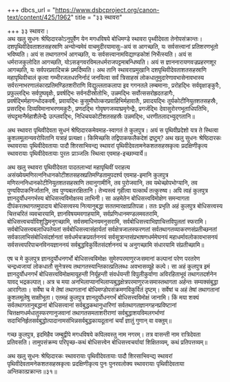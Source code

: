 +++
dbcs_url = "https://www.dsbcproject.org/canon-text/content/425/1962"
title = "३३ स्थावरा"

+++
३३ स्थावरा।  
अथ खलु सुधनः श्रेष्ठिदारकोऽनुपूर्वेण येन मगधविषये बोधिमण्डे स्थावरा पृथ्वीदेवता तेनोपसंक्रान्तः। दशपृथिवीदेवताशतसहस्राणि अन्योन्यमेवं वाचमुदीरयामासुः-अयं स आगच्छति, यः सर्वसत्त्वानां प्रतिशरणभूतो भविष्यति। अयं स तथागतगर्भ आगच्छति, यः सर्वसत्त्वानामविद्याण्डकोशं निर्भेत्स्यति। अयं स धर्मराजकुलोदित आगच्छति, योऽसङ्गवरविमलधर्मराजपट्टमाबन्धिष्यति। अयं स ज्ञाननारायणवज्रप्रहरणशूर आगच्छति, यः सर्वपरप्रवादिचक्रं प्रमर्दिष्यति। अथ तानि स्थावराप्रमुखानि दशपृथिवीदेवताशतसहस्राणि महापृथिवीचालं कृत्वा गम्भीरजलधरनिर्नादं जनयित्वा सर्वं त्रिसाहस्रं लोकधातुमुदारेणावभासेनावभास्य सर्वरत्नाभरणालंकारप्रतिमण्डितशरीराणि विद्युल्लताकलापा इव गगनतले लम्बमानाः, प्ररोहद्भिः सर्ववृक्षाङ्कुरैः, प्रफुल्लद्भिः सर्वपुष्पवृक्षैः, प्रवर्षद्भिः सर्वनदीस्रोतोभिः, उन्नमद्भिः सर्वोत्ससरोह्रदतडागैः, प्रवर्षद्भिर्महागन्धोदकवर्षैः, प्रवायद्भिः कुसुमौघोत्करप्रवाहिभिर्महावातैः, प्रवादयद्भिः तूर्यकोटीनियुतशतसहस्रैः, प्रसरद्भिः दिव्यविमानाभरणमकुटैः, प्रणदद्भिः गोवृषगजव्याघ्रमृगेन्द्रैः, प्रगर्जद्भिः देवासुरोरगभूताधिपतिभिः, संघट्टमानैर्महाशैलेन्द्रैः उत्प्लवद्भिः, निधिचयकोटीशतसहस्रैः उन्नमद्भिः, धरणीतलादभ्युद्गतानि॥

अथ स्थावरा पृथिवीदेवता सुधनं श्रेष्ठिदारकमेवमाह-स्वागतं ते कुलपुत्र। अयं स पृथिवीप्रदेशो यत्र ते स्थित्वा कुशलमूलान्यवरोपितानि यत्राहं प्रत्यक्षा। किमिच्छसि तद्विपाकफलैकदेशं द्रष्टुम्? अथ खलु सुधनः श्रेष्ठिदारकः स्थावरायाः पृथिवीदेवतायाः पादौ शिरसाभिवन्द्य स्थावरां पृथिवीदेवतामनेकशतसहस्रकृत्वः प्रदक्षिणीकृत्य स्थावरायाः पृथिवीदेवतायाः पुरतः प्राञ्जलिः स्थित्वा एवमाह-इच्छाम्यार्ये॥

अथ खलु स्थावरा पृथिवीदेवता पादतलाभ्यां महापृथिवीं पराहत्य असंख्येयमणिरत्ननिधानकोटीशतसहस्रप्रतिमण्डितामुपदर्श्य एवमाह-इमानि कुलपुत्र मणिरत्ननिधानकोटीनियुतशतसहस्राणि तवानुगामीनि, तव पुरोजवानि, तव यथेच्छोपभोग्यानि, तव पुण्यविपाकनिर्जातानि, तव पुण्यबलरक्षितानि। तेभ्यस्त्वं गृहीत्वा यत्कार्थं तत्कुरुष्व। अपि त्वहं कुलपुत्र ज्ञानदुर्योधनगर्भस्य बोधिसत्त्वविमोक्षस्य लाभिनी। सा अहमेतेन बोधिसत्त्वविमोक्षेण समन्वागता दीपंकरतथागतमुपादाय बोधिसत्त्वस्य नित्यानुबद्धा सततमारक्षाप्रतिपन्ना। ततः प्रभृति अहं कुलपुत्र बोधिसत्त्वस्य चित्तचरितं व्यवचारयामि, ज्ञानविषयमवगाहयामि, सर्वप्रणिधानमण्डलमवतरामि, बोधिसत्त्वचर्याविशुद्धिमनुगच्छामि, सर्वसमाधिनयमनुसरामि, सर्वबोधिसत्त्वाभिज्ञाचित्तविपुलतां स्फरामि। सर्वबोधिसत्त्वबलाधिपतेयतां सर्वबोधिसत्त्वासंहार्यतां सर्वक्षेत्रजालस्फरणतां सर्वतथागतव्याकरणसंप्रतीच्छनतां सर्वकालाभिसंबोधिसंदर्शनतां सर्वधर्मचक्रप्रवर्तननयं सर्वसूत्रान्तसंप्रभाषणधर्ममेघनयं महाधर्मावलोकावभासनयं सर्वसत्त्वपरिपाचनविनयज्ञाननयं सर्वबुद्धविकुर्वितसंदर्शननयं च अनुगच्छामि संधारयामि संप्रतीच्छामि॥

एष च मे कुलपुत्र ज्ञानदुर्योधनगर्भो बोधिसत्त्वविमोक्षः सुमेरुपरमाणुरजःसमानां कल्पानां परेण परतरेण चन्द्रध्वजायां लोकधातौ सुनेत्रस्य तथागतस्यान्तिकात्प्रतिलब्धः अवभासव्यूहे कल्पे। सा अहं कुलपुत्र इमं ज्ञानदुर्योधनगर्भं बोधिसत्त्वविमोक्षमायूहन्ती निर्यूहन्ती संवर्धयन्ती विपुलीकुर्वाणा अविरहिताभूवं तथागतदर्शनेन यावद् भद्रकल्पात्। अत्र च मया अनभिलाप्यानभिलाप्यबुद्धक्षेत्रपरमाणुरजःसमास्तथागता अर्हन्तः सम्यक्संबुद्धा आरागिताः। सर्वेषा च मे तेषां तथागतानां बोधिमण्डोपसंक्रमणविकुर्वितं दृष्टम्। सर्वेषां च अहं तेषां तथागतानां कुशलमूलेषु साक्षीभूता। एतमहं कुलपुत्र ज्ञानदुर्योधनगर्भं बोधिसत्त्वविमोक्षं जानामि। किं मया शक्यं सर्वतथागतानुबद्धानां बोधिसत्त्वानां सर्वबुद्धकथानुधारिणां सर्वतथागतज्ञानगहनप्रविष्टानां चित्तक्षणधर्मधातुस्फरणानुजवानां तथागतसमताशरीराणां सर्वबुद्धाशयविमलगर्भाणां सदाभिनिर्हृतसर्वबुद्धोत्पादानामसंभिन्नसर्वबुद्धकायदूतानां चर्यां ज्ञातुं गुणान् वा वक्तुम्॥

गच्छ कुलपुत्र, इदमिहैव जम्बुद्वीपे मगधविषये कपिलवस्तु नाम नगरम्। तत्र वासन्ती नाम रात्रिदेवता प्रतिवसति। तामुपसंक्रम्य परिपृच्छ-कथं बोधिसत्त्वेन बोधिसत्त्वचर्यायां शिक्षितव्यम्, कथं प्रतिपत्तव्यम्॥

अथ खलु सुधनः श्रेष्ठिदारकः स्थावरायाः पृथिवीदेवतायाः पादौ शिरसाभिवन्द्य स्थावरां पृथिवीदेवतामनेकशतसहस्रकृत्वः प्रदक्षिणीकृत्य पुनः पुनरवलोक्य स्थावरायाः पृथिवीदेवताया अन्तिकात्प्रक्रान्तः॥३१॥

